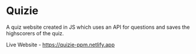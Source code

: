 # Quizie

A quiz website created in JS which uses an API for questions and saves the highscorers of the quiz.

Live Website - https://quizie-ppm.netlify.app
